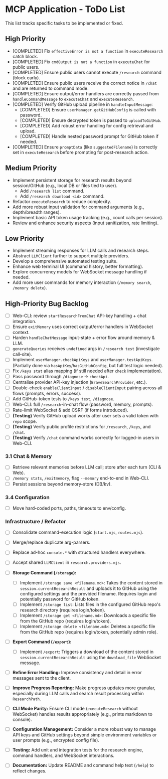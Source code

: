 # MCP Application - ToDo List

This list tracks specific tasks to be implemented or fixed.

## High Priority

*   [COMPLETED] Fix `effectiveError is not a function` in `executeResearch` catch block.
*   [COMPLETED] Fix `cmdOutput is not a function` in `executeChat` for public users.
*   [COMPLETED] Ensure public users cannot execute `/research` command (block early).
*   [COMPLETED] Ensure public users receive the correct notice in `/chat` and are returned to command mode.
*   [COMPLETED] Ensure output/error handlers are correctly passed from `handleCommandMessage` to `executeChat` and `executeResearch`.
*   [COMPLETED] Verify GitHub upload pipeline in `handleInputMessage`:
    *   [COMPLETED] Ensure `userManager.getGitHubConfig` is called with password.
    *   [COMPLETED] Ensure decrypted token is passed to `uploadToGitHub`.
    *   [COMPLETED] Add robust error handling for config retrieval and upload.
    *   [COMPLETED] Handle nested password prompt for GitHub token if needed.
*   [COMPLETED] Ensure `promptData` (like `suggestedFilename`) is correctly set in `executeResearch` before prompting for post-research action.

## Medium Priority

*   Implement persistent storage for research results beyond session/GitHub (e.g., local DB or files tied to user).
    *   Add `/research list` command.
    *   Add `/research download <id>` command.
*   Refactor `executeResearch` to reduce complexity.
*   Add more robust input validation for command arguments (e.g., depth/breadth ranges).
*   Implement basic API token usage tracking (e.g., count calls per session).
*   Review and enhance security aspects (input sanitization, rate limiting).

## Low Priority

*   Implement streaming responses for LLM calls and research steps.
*   Abstract `LLMClient` further to support multiple providers.
*   Develop a comprehensive automated testing suite.
*   Enhance web terminal UI (command history, better formatting).
*   Explore concurrency models for WebSocket message handling if needed.
*   Add more user commands for memory interaction (`/memory search`, `/memory delete`).

## High-Priority Bug Backlog

- [ ] Web-CLI: review `startResearchFromChat` API-key handling + chat integration.
- [ ] Ensure `exitMemory` uses correct output/error handlers in WebSocket context.
- [ ] Harden `handleChatMessage` input-state + error flow around memory & LLM.
- [ ] `generateQueries` receives `undefined` args in `/research test` (investigate call-site).
- [ ] Implement `userManager.checkApiKeys` and `userManager.testApiKeys`. (Partially done via `hasApiKey`/`hasGitHubConfig`, but full test logic needed).
- [ ] Fix `/keys stat` alias mapping (if still needed after `check` implementation).
- [ ] Pass password through `/diagnose` → `checkApi`.
- [ ] Centralise provider API-key injection (`BraveSearchProvider`, etc.).
- [ ] Double-check `enableClientInput` / `disableClientInput` pairing across all flows (prompts, errors, success).
- [ ] Add GitHub-token tests to `/keys test`, `/diagnose`.
- [ ] Web-CLI: full `/research`-in-chat flow (password, memory, prompts).
- [ ] Rate-limit WebSocket & add CSRF (if forms introduced).
- [ ] **(Testing)** Verify GitHub upload works after user sets a valid token with `repo` scope.
- [ ] **(Testing)** Verify public profile restrictions for `/research`, `/keys`, and `/chat`.
- [ ] **(Testing)** Verify `/chat` command works correctly for logged-in users in Web-CLI.

### 3.1 Chat & Memory
- [ ] Retrieve relevant memories before LLM call; store after each turn (CLI & Web).
- [ ] `/memory stats`, `/exitmemory`, flag `--memory` end-to-end in Web-CLI.
- [ ] Persist sessions beyond memory-store (DB/kv).

### 3.4 Configuration
- [ ] Move hard-coded ports, paths, timeouts to env/config.

### Infrastructure / Refactor

- [ ] Consolidate command-execution logic (`start.mjs`, `routes.mjs`).
- [ ] Merge/replace duplicate arg-parsers.
- [ ] Replace ad-hoc `console.*` with structured handlers everywhere.
- [ ] Accept shared `LLMClient` in `research.providers.mjs`.


- [ ] **Storage Command (`/storage`):**
    - [ ] Implement `/storage save <filename.md>`: Takes the content stored in `session.currentResearchResult` and uploads it to GitHub using the configured settings and the provided filename. Requires login and potentially password for GitHub token.
    - [ ] Implement `/storage list`: Lists files in the configured GitHub repo's research directory (requires login/token).
    - [ ] Implement `/storage get <filename.md>`: Downloads a specific file from the GitHub repo (requires login/token).
    - [ ] Implement `/storage delete <filename.md>`: Deletes a specific file from the GitHub repo (requires login/token, potentially admin role).
- [ ] **Export Command (`/export`):**
    - [ ] Implement `/export`: Triggers a download of the content stored in `session.currentResearchResult` using the `download_file` WebSocket message.
- [ ] **Refine Error Handling:** Improve consistency and detail in error messages sent to the client.
- [ ] **Improve Progress Reporting:** Make progress updates more granular, especially during LLM calls and search result processing within `ResearchPath`.
- [ ] **CLI Mode Parity:** Ensure CLI mode (`executeResearch` without WebSocket) handles results appropriately (e.g., prints markdown to console).
- [ ] **Configuration Management:** Consider a more robust way to manage API keys and GitHub settings beyond simple environment variables or user prompts (e.g., encrypted config file).
- [ ] **Testing:** Add unit and integration tests for the research engine, command handlers, and WebSocket interactions.
- [ ] **Documentation:** Update README and command help text (`/help`) to reflect changes.
